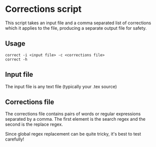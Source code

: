 # Corrections script

This script takes an input file and a comma separated list of corrections which
it applies to the file, producing a separate output file for safety.

## Usage

    correct -i <input file> -c <corrections file>
    correct -h


## Input file

The input file is any text file (typically your .tex source)

## Corrections file

The corrections file contains pairs of words or regular expressions separated
by a comma. The first element is the search regex and the second is the replace regex.

Since global regex replacement can be quite tricky, it's best to test carefully!
